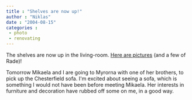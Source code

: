 ```yaml
---
title : "Shelves are now up!"
author : "Niklas"
date : "2004-08-15"
categories : 
 - photo
 - renovating
---
```


The shelves are now up in the living-room. [Here are pictures](https://niklasblog.com/bilder/2004-08-15) (and a few of Rade)!

Tomorrow Mikaela and I are going to Myrorna with one of her brothers, to pick up the Chesterfield sofa. I'm excited about seeing a sofa, which is something I would not have been before meeting Mikaela. Her interests in furniture and decoration have rubbed off some on me, in a good way.

